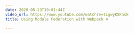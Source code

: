 ```yaml
---
date: 2020-05-23T19:01:44Z
video_url: https://www.youtube.com/watch?v=tigwyK5Khck
title: Using Module Federation with Webpack 4

---
```

